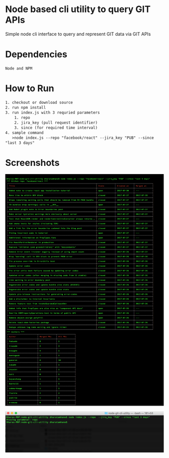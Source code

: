 # Node based cli utility to query GIT APIs
Simple node cli interface to query and represent GIT data via GIT APIs

# Dependencies
    Node and NPM

# How to Run
    1. checkout or download source
    2. run npm install
    3. run index.js with 3 requried parameters
        1. repo
        2. jira_key (pull request identifier)
        3. since (for required time interval)
    4. sample command
       >node index.js --repo "facebook/react" --jira_key "PUB" --since "last 3 days"

# Screenshots

![Alt text](/screenshots/sample_fb_react.png?raw=true "")

![Alt text](/screenshots/sample_invalid.png "")
